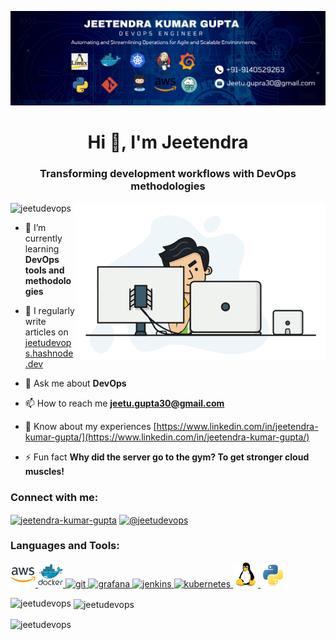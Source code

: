 ![logo](https://github.com/JeetuDevOps/JeetuDevOps/blob/main/Github%20banner.png)
<h1 align="center">Hi 👋, I'm Jeetendra </h1>
<h3 align="center">Transforming development workflows with DevOps methodologies</h3>

<img align="right" alt="coding" width="400" src="https://raw.githubusercontent.com/rajpratyush/rajpratyush/master/me_1.gif">
<p align="left"> <img src="https://komarev.com/ghpvc/?username=jeetudevops&label=Profile%20views&color=0e75b6&style=flat" alt="jeetudevops" /> </p>

- 🌱 I’m currently learning **DevOps tools and methodologies**

- 📝 I regularly write articles on [jeetudevops.hashnode.dev](jeetudevops.hashnode.dev)

- 💬 Ask me about **DevOps**

- 📫 How to reach me **jeetu.gupta30@gmail.com**

- 📄 Know about my experiences [https://www.linkedin.com/in/jeetendra-kumar-gupta/](https://www.linkedin.com/in/jeetendra-kumar-gupta/)

- ⚡ Fun fact **Why did the server go to the gym? To get stronger cloud muscles!**

<h3 align="left">Connect with me:</h3>
<p align="left">
<a href="https://linkedin.com/in/jeetendra-kumar-gupta" target="blank"><img align="center" src="https://raw.githubusercontent.com/rahuldkjain/github-profile-readme-generator/master/src/images/icons/Social/linked-in-alt.svg" alt="jeetendra-kumar-gupta" height="30" width="40" /></a>
<a href="https://hashnode.com/@jeetudevops" target="blank"><img align="center" src="https://raw.githubusercontent.com/rahuldkjain/github-profile-readme-generator/master/src/images/icons/Social/hashnode.svg" alt="@jeetudevops" height="30" width="40" /></a>
</p>

<h3 align="left">Languages and Tools:</h3>
<p align="left"> <a href="https://aws.amazon.com" target="_blank" rel="noreferrer"> <img src="https://raw.githubusercontent.com/devicons/devicon/master/icons/amazonwebservices/amazonwebservices-original-wordmark.svg" alt="aws" width="40" height="40"/> </a> <a href="https://www.docker.com/" target="_blank" rel="noreferrer"> <img src="https://raw.githubusercontent.com/devicons/devicon/master/icons/docker/docker-original-wordmark.svg" alt="docker" width="40" height="40"/> </a> <a href="https://git-scm.com/" target="_blank" rel="noreferrer"> <img src="https://www.vectorlogo.zone/logos/git-scm/git-scm-icon.svg" alt="git" width="40" height="40"/> </a> <a href="https://grafana.com" target="_blank" rel="noreferrer"> <img src="https://www.vectorlogo.zone/logos/grafana/grafana-icon.svg" alt="grafana" width="40" height="40"/> </a> <a href="https://www.jenkins.io" target="_blank" rel="noreferrer"> <img src="https://www.vectorlogo.zone/logos/jenkins/jenkins-icon.svg" alt="jenkins" width="40" height="40"/> </a> <a href="https://kubernetes.io" target="_blank" rel="noreferrer"> <img src="https://www.vectorlogo.zone/logos/kubernetes/kubernetes-icon.svg" alt="kubernetes" width="40" height="40"/> </a> <a href="https://www.linux.org/" target="_blank" rel="noreferrer"> <img src="https://raw.githubusercontent.com/devicons/devicon/master/icons/linux/linux-original.svg" alt="linux" width="40" height="40"/> </a> <a href="https://www.python.org" target="_blank" rel="noreferrer"> <img src="https://raw.githubusercontent.com/devicons/devicon/master/icons/python/python-original.svg" alt="python" width="40" height="40"/> </a> </p>

<p><img align="left" src="https://github-readme-stats.vercel.app/api/top-langs?username=jeetudevops&show_icons=true&locale=en&layout=compact" alt="jeetudevops" /></p>

<p>&nbsp;<img align="center" src="https://github-readme-stats.vercel.app/api?username=jeetudevops&show_icons=true&locale=en" alt="jeetudevops" /></p>

<p><img align="center" src="https://github-readme-streak-stats.herokuapp.com/?user=jeetudevops&" alt="jeetudevops" /></p>
